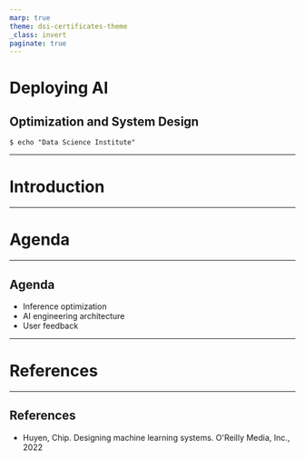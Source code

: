 ```yaml
---
marp: true
theme: dsi-certificates-theme
_class: invert
paginate: true
---
```


<style>
img[alt~="center"] {
  display: block;
  margin: 0 auto;
}
</style>

# Deploying AI 
## Optimization and System Design

```code
$ echo "Data Science Institute"
```
---

# Introduction

---

# Agenda

---

## Agenda

+ Inference optimization
+ AI engineering architecture
+ User feedback







---


# References

---

## References

- Huyen, Chip. Designing machine learning systems. O'Reilly Media, Inc., 2022 

